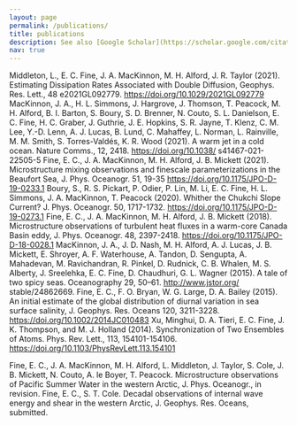 ```yaml
---
layout: page
permalink: /publications/
title: publications
description: See also [Google Scholar](https://scholar.google.com/citations?user=U44EJ8QAAAAJ&hl=en)
nav: true
---
```


Middleton, L., E. C. Fine, J. A. MacKinnon, M. H. Alford, J. R. Taylor (2021). Estimating Dissipation Rates Associated with Double Diffusion, Geophys. Res. Lett., 48 e2021GL092779. https://doi.org/10.1029/2021GL092779
MacKinnon, J. A., H. L. Simmons, J. Hargrove, J. Thomson, T. Peacock, M. H. Alford, B. I. Barton, S. Boury, S. D. Brenner, N. Couto, S. L. Danielson, E. C. Fine, H. C. Graber, J. Guthrie, J. E. Hopkins, S. R. Jayne, T. Klenz, C. M. Lee, Y.-D. Lenn, A. J. Lucas, B. Lund, C. Mahaffey, L. Norman, L. Rainville, M. M. Smith, S. Torres-Valdés, K. R. Wood (2021). A warm jet in a cold ocean. Nature Comms., 12, 2418. https://doi.org/10.1038/ s41467-021-22505-5
Fine, E. C., J. A. MacKinnon, M. H. Alford, J. B. Mickett (2021). Microstructure mixing observations and finescale parameterizations in the Beaufort Sea, J. Phys. Oceanogr. 51, 19-35 https://doi.org/10.1175/JPO-D-19-0233.1
Boury, S., R. S. Pickart, P. Odier, P. Lin, M. Li, E. C. Fine, H. L. Simmons, J. A. MacKinnon, T. Peacock (2020). Whither the Chukchi Slope Current? J. Phys. Oceanogr. 50, 1717-1732. https://doi.org/10.1175/JPO-D-19-0273.1
Fine, E. C., J. A. MacKinnon, M. H. Alford, J. B. Mickett (2018). Microstructure observations of turbulent heat fluxes in a warm-core Canada Basin eddy, J. Phys. Oceanogr. 48, 2397-2418. https://doi.org/10.1175/JPO-D-18-0028.1
MacKinnon, J. A., J. D. Nash, M. H. Alford, A. J. Lucas, J. B. Mickett, E. Shroyer, A. F. Waterhouse, A. Tandon, D. Sengupta, A. Mahadevan, M. Ravichandran, R. Pinkel, D. Rudnick, C. B. Whalen, M. S. Alberty, J. Sreelehka, E. C. Fine, D. Chaudhuri, G. L. Wagner (2015). A tale of two spicy seas. Oceanography 29, 50–61. http://www.jstor.org/ stable/24862669.
Fine, E. C., F. O. Bryan, W. G. Large, D. A. Bailey (2015). An initial estimate of the global distribution of diurnal variation in sea surface salinity, J. Geophys. Res. Oceans 120, 3211-3228. https://doi.org/10.1002/2014JC010483
Xu, Minghui, D. A. Tieri, E. C. Fine, J. K. Thompson, and M. J. Holland (2014). Synchronization of Two Ensembles of Atoms. Phys. Rev. Lett., 113, 154101-154106. https://doi.org/10.1103/PhysRevLett.113.154101

Fine, E. C., J. A. MacKinnon, M. H. Alford, L. Middleton, J. Taylor, S. Cole, J. B. Mickett, N. Couto, A. le Boyer, T. Peacock. Microstructure observations of Pacific Summer Water in the western Arctic, J. Phys. Oceanogr., in revision.
Fine, E. C., S. T. Cole. Decadal observations of internal wave energy and shear in the western Arctic, J. Geophys. Res. Oceans, submitted.
